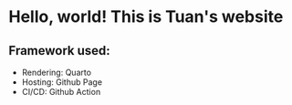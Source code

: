 # Hello, world! This is Tuan's website

## Framework used:

-   Rendering: Quarto
-   Hosting: Github Page
-   CI/CD: Github Action